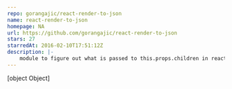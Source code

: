 ```yaml
---
repo: gorangajic/react-render-to-json
name: react-render-to-json
homepage: NA
url: https://github.com/gorangajic/react-render-to-json
stars: 27
starredAt: 2016-02-10T17:51:12Z
description: |-
    module to figure out what is passed to this.props.children in react
---
```


[object Object]
